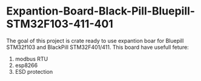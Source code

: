 # Expantion-Board-Black-Pill-Bluepill-STM32F103-411-401

The goal of this project is crate ready to use expantion boar for Bluepill STM32f103 and BlackPill STM32F401/411. This board have usefull feture:
1. modbus RTU
2. esp8266
3. ESD protection